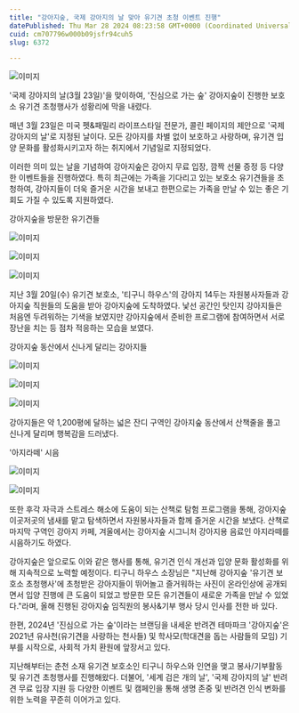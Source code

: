 ```yaml
---
title: "강아지숲, 국제 강아지의 날 맞아 유기견 초청 이벤트 진행"
datePublished: Thu Mar 28 2024 08:23:58 GMT+0000 (Coordinated Universal Time)
cuid: cm707796w000b09jsfr94cuh5
slug: 6372

---
```



![이미지](https://cdn.hashnode.com/res/hashnode/image/upload/v1739261164038/0cb7a810-7edc-41c7-82db-a200407df2c0.jpeg)

'국제 강아지의 날(3월 23일)'을 맞이하여, '진심으로 가는 숲' 강아지숲이 진행한 보호소 유기견 초청행사가 성황리에 막을 내렸다.

매년 3월 23일은 미국 펫&패밀리 라이프스타일 전문가, 콜린 페이지의 제안으로 '국제 강아지의 날'로 지정된 날이다. 모든 강아지를 차별 없이 보호하고 사랑하며, 유기견 입양 문화를 활성화시키고자 하는 취지에서 기념일로 지정되었다.

이러한 의미 있는 날을 기념하여 강아지숲은 강아지 무료 입장, 깜짝 선물 증정 등 다양한 이벤트들을 진행하였다. 특히 최근에는 가족을 기다리고 있는 보호소 유기견들을 초청하여, 강아지들이 더욱 즐거운 시간을 보내고 한편으로는 가족을 만날 수 있는 좋은 기회도 가질 수 있도록 지원하였다.

강아지숲을 방문한 유기견들

![이미지](https://cdn.hashnode.com/res/hashnode/image/upload/v1739261166021/254e9f76-a5ea-42d2-be8d-fe308a90d178.jpeg)

![이미지](https://cdn.hashnode.com/res/hashnode/image/upload/v1739261167989/b793d048-d1cf-4481-9f77-a3987ef03f4e.jpeg)

![이미지](https://cdn.hashnode.com/res/hashnode/image/upload/v1739261170136/d51f0e90-ddd1-469e-987d-66a0f8514a83.jpeg)

지난 3월 20일(수) 유기견 보호소, '티구니 하우스'의 강아지 14두는 자원봉사자들과 강아지숲 직원들의 도움을 받아 강아지숲에 도착하였다. 낯선 공간인 탓인지 강아지들은 처음엔 두려워하는 기색을 보였지만 강아지숲에서 준비한 프로그램에 참여하면서 서로 장난을 치는 등 점차 적응하는 모습을 보였다.

강아지숲 동산에서 신나게 달리는 강아지들

![이미지](https://cdn.hashnode.com/res/hashnode/image/upload/v1739261171975/ce22b5a0-8fcf-465c-9a29-5fd7dd55f463.jpeg)

![이미지](https://cdn.hashnode.com/res/hashnode/image/upload/v1739261173830/addec225-54e5-4546-bb3e-8181a274768d.jpeg)

![이미지](https://cdn.hashnode.com/res/hashnode/image/upload/v1739261175840/0914272a-73ec-460d-936f-c9e99bb5d049.jpeg)

강아지들은 약 1,200평에 달하는 넓은 잔디 구역인 강아지숲 동산에서 산책줄을 풀고 신나게 달리며 행복감을 드러냈다.

'아지라떼' 시음

![이미지](https://cdn.hashnode.com/res/hashnode/image/upload/v1739261177788/ae3974a1-4b83-4908-a6e4-5a131bed4d63.jpeg)

![이미지](https://cdn.hashnode.com/res/hashnode/image/upload/v1739261180000/23e01708-7e42-4d66-acd8-ef6af22a9492.jpeg)

또한 후각 자극과 스트레스 해소에 도움이 되는 산책로 탐험 프로그램을 통해, 강아지숲 이곳저곳의 냄새를 맡고 탐색하면서 자원봉사자들과 함께 즐거운 시간을 보냈다. 산책로 마지막 구역인 강아지 카페, 겨울에서는 강아지숲 시그니처 강아지용 음료인 아지라떼를 시음하기도 하였다.

강아지숲은 앞으로도 이와 같은 행사를 통해, 유기견 인식 개선과 입양 문화 활성화를 위해 지속적으로 노력할 예정이다. 티구니 하우스 소장님은 "지난해 강아지숲 '유기견 보호소 초청행사'에 초청받은 강아지들이 뛰어놀고 즐거워하는 사진이 온라인상에 공개되면서 입양 진행에 큰 도움이 되었고 방문한 모든 유기견들이 새로운 가족을 만날 수 있었다."라며, 올해 진행된 강아지숲 임직원의 봉사&기부 행사 당시 인사를 전한 바 있다.

한편, 2024년 '진심으로 가는 숲'이라는 브랜딩을 내세운 반려견 테마파크 '강아지숲'은 2021년 유사천(유기견을 사랑하는 천사들) 및 학사모(학대견을 돕는 사람들의 모임) 기부를 시작으로, 사회적 가치 환원에 앞장서고 있다.

지난해부터는 춘천 소재 유기견 보호소인 티구니 하우스와 인연을 맺고 봉사/기부활동 및 유기견 초청행사를 진행해왔다. 더불어, '세계 검은 개의 날', '국제 강아지의 날' 반려견 무료 입장 지원 등 다양한 이벤트 및 캠페인을 통해 생명 존중 및 반려견 인식 변화를 위한 노력을 꾸준히 이어가고 있다.